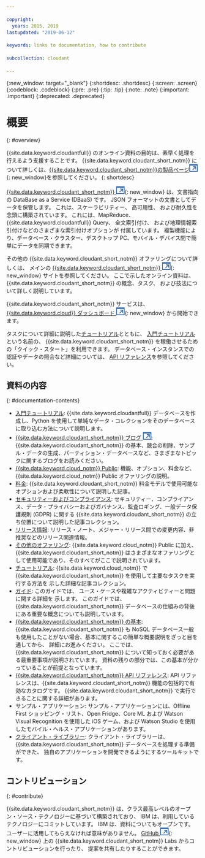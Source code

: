 ```yaml
---

copyright:
  years: 2015, 2019
lastupdated: "2019-06-12"

keywords: links to documentation, how to contribute

subcollection: cloudant

---
```


{:new_window: target="_blank"}
{:shortdesc: .shortdesc}
{:screen: .screen}
{:codeblock: .codeblock}
{:pre: .pre}
{:tip: .tip}
{:note: .note}
{:important: .important}
{:deprecated: .deprecated}

<!-- Acrolinx: 2018-06-01 -->

# 概要
{: #overview}

{{site.data.keyword.cloudantfull}} のオンライン資料の目的は、素早く処理を行えるよう支援することです。 {{site.data.keyword.cloudant_short_notm}} について詳しくは、[{{site.data.keyword.cloudant_short_notm}}の製品ページ![外部リンク・アイコン](images/launch-glyph.svg "外部リンク・アイコン")](https://www.ibm.com/cloud/cloudant){: new_window}を参照してください。
{: shortdesc}

[{{site.data.keyword.cloudant_short_notm}} ![外部リンク・アイコン](images/launch-glyph.svg "外部リンク・アイコン")](https://www.youtube.com/watch?v=qdMTLK2vYoI){: new_window} は、文書指向の DataBase as a Service (DBaaS) です。
JSON フォーマットの文書としてデータを保管します。
これは、スケーラビリティー、
高可用性、
および耐久性を念頭に構築されています。
これには、MapReduce、{{site.data.keyword.cloudantfull}} Query、
全文索引付け、
および地理情報索引付けなどのさまざまな索引付けオプションが
付属しています。
複製機能により、データベース・クラスター、デスクトップ PC、モバイル・デバイス間で簡単にデータを同期できます。

その他の {{site.data.keyword.cloudant_short_notm}} オファリングについて詳しくは、
メインの [{{site.data.keyword.cloudant_short_notm}} ![外部リンク・アイコン](images/launch-glyph.svg "外部リンク・アイコン")](https://www.ibm.com/cloud/cloudant){: new_window} サイトを参照してください。
ここで示したオンライン資料は、
{{site.data.keyword.cloudant_short_notm}} の概念、タスク、
および技法について詳しく説明しています。

{{site.data.keyword.cloudant_short_notm}} サービスは、[{{site.data.keyword.cloud}} ダッシュボード ![外部リンク・アイコン](images/launch-glyph.svg "外部リンク・アイコン")](https://cloud.ibm.com/catalog/services/cloudant){: new_window} から開始できます。

タスクについて詳細に説明した[チュートリアル](/docs/services/Cloudant?topic=cloudant-creating-an-ibm-cloudant-instance-on-ibm-cloud#creating-an-ibm-cloudant-instance-on-ibm-cloud)とともに、
[入門チュートリアル](/docs/services/Cloudant?topic=cloudant-getting-started#getting-started)という名前の、
{{site.data.keyword.cloudant_short_notm}} を稼働させるための「クイック・スタート」を利用できます。
データベース・インスタンスでの認証やデータの照会など詳細については、
[API リファレンス](/docs/services/Cloudant?topic=cloudant-api-reference-overview#api-reference-overview)を参照してください。

## 資料の内容
{: #documentation-contents}

*	[入門チュートリアル](/docs/services/Cloudant?topic=cloudant-getting-started#getting-started): {{site.data.keyword.cloudantfull}} データベースを作成し、Python を使用して単純なデータ・コレクションをそのデータベースに取り込む方法について説明します。
*	[{{site.data.keyword.cloudant_short_notm}} ブログ ![外部リンク・アイコン](images/launch-glyph.svg "外部リンク・アイコン")](https://blog.cloudant.com/): {{site.data.keyword.cloudant_short_notm}} の基本、競合の削除、サンプル・データの生成、パーティション・データベースなど、さまざまなトピックに関するブログをお読みください。 
*	[{{site.data.keyword.cloud_notm}} Public](/docs/services/Cloudant?topic=cloudant-ibm-cloud-public#ibm-cloud-public): 機能、オプション、料金など、{{site.data.keyword.cloud_notm}} Public オファリングの説明。 
*	[料金](/docs/services/Cloudant?topic=cloudant-pricing#pricing): {{site.data.keyword.cloudant_short_notm}} 料金モデルで使用可能なオプションおよび柔軟性について説明した記事。 
*	[セキュリティーおよびコンプライアンス](/docs/services/Cloudant?topic=cloudant-security#security): セキュリティー、コンプライアンス、データ・プライバシーおよびガバナンス、監査ロギング、一般データ保護規則 (GDPR) に関する {{site.data.keyword.cloudant_short_notm}} の立ち位置について説明した記事コレクション。
*	[リリース情報](/docs/services/Cloudant?topic=cloudant-release-notes#release-notes): リリース・ノート、メジャー・リリース間での変更内容、非推奨などのリリース関連情報。 
*	[その他のオファリング](/docs/services/Cloudant?topic=cloudant-ibm-cloud-dedicated#ibm-cloud-dedicated): {{site.data.keyword.cloud_notm}} Public に加え、{{site.data.keyword.cloudant_short_notm}} はさまざまなオファリングとして使用可能であり、そのすべてがここで説明されています。
* [チュートリアル](/docs/services/Cloudant?topic=cloudant-creating-an-ibm-cloudant-instance-on-ibm-cloud#creating-an-ibm-cloudant-instance-on-ibm-cloud): {{site.data.keyword.cloud_notm}} で {{site.data.keyword.cloudant_short_notm}} を使用して主要なタスクを実行する方法を
示した詳細な記事コレクション。
*	[ガイド](/docs/services/Cloudant?topic=cloudant-authorized-curl-acurl-#authorized-curl-acurl-): このガイドでは、
ユース・ケースや複雑なアクティビティーと問題に関する詳細を
示します。
	このガイドでは、{{site.data.keyword.cloudant_short_notm}} データベースの仕組みの背後にある重要な概念についても説明しています。
*	[{{site.data.keyword.cloudant_short_notm}} の基本](/docs/services/Cloudant?topic=cloudant-ibm-cloudant-basics#ibm-cloudant-basics): {{site.data.keyword.cloudant_short_notm}} も NoSQL データベース一般も使用したことがない場合、基本に関するこの簡単な概要説明をざっと目を通してから、
 詳細にお進みください。
	ここでは、{{site.data.keyword.cloudant_short_notm}} について知っておく必要がある最重要事項が説明されています。
	資料の残りの部分では、この基本が分かっていることが前提となっています。
*	[{{site.data.keyword.cloudant_short_notm}} API リファレンス](/docs/services/Cloudant?topic=cloudant-api-reference-overview#api-reference-overview): API リファレンスは、{{site.data.keyword.cloudant_short_notm}} 機能の包括的で有効なカタログです。
	{{site.data.keyword.cloudant_short_notm}} で実行できることに関する詳細があります。
*	サンプル・アプリケーション: サンプル・アプリケーションには、Offline First ショッピング・リスト、Open Fridge、Core ML および Watson Visual Recognition を使用した iOS ゲーム、および Watson Studio を使用したモバイル・ヘルス・アプリケーションがあります。 
*	[クライアント・ライブラリー](/docs/services/Cloudant?topic=cloudant-client-libraries#client-libraries): クライアント・ライブラリーは、
{{site.data.keyword.cloudant_short_notm}} データベースを処理する準備ができた、
独自のアプリケーションを開発できるようにするツールキットです。


## コントリビューション
{: #contribute}

{{site.data.keyword.cloudant_short_notm}} は、クラス最高レベルのオープン・ソース・テクノロジーに基づいて構築されており、
IBM は、利用しているテクノロジーにコミットしています。
IBM は、資料についてもオープンです。
ユーザーに活用してもらえなければ意味がありません。
[GitHub ![外部リンク・アイコン](images/launch-glyph.svg "外部リンク・アイコン")](https://github.com/cloudant-labs/slate){: new_window} 上の {{site.data.keyword.cloudant_short_notm}} Labs からコントリビューションを行ったり、
提案を共有したりすることができます。
